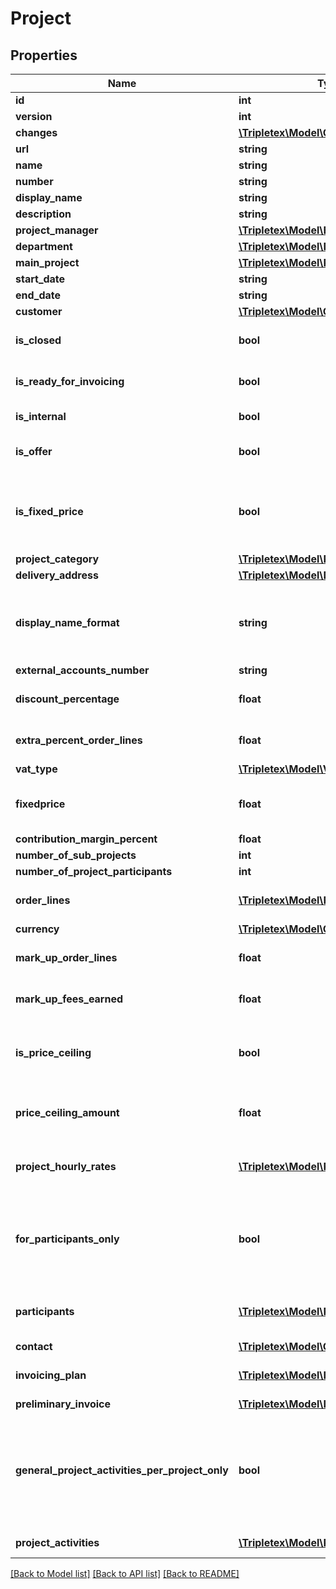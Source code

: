 # Project

## Properties
Name | Type | Description | Notes
------------ | ------------- | ------------- | -------------
**id** | **int** |  | [optional] 
**version** | **int** |  | [optional] 
**changes** | [**\Tripletex\Model\Change[]**](Change.md) |  | [optional] 
**url** | **string** |  | [optional] 
**name** | **string** |  | 
**number** | **string** |  | [optional] 
**display_name** | **string** |  | [optional] 
**description** | **string** |  | [optional] 
**project_manager** | [**\Tripletex\Model\Employee**](Employee.md) |  | 
**department** | [**\Tripletex\Model\Department**](Department.md) |  | [optional] 
**main_project** | [**\Tripletex\Model\Project**](Project.md) |  | [optional] 
**start_date** | **string** |  | 
**end_date** | **string** |  | [optional] 
**customer** | [**\Tripletex\Model\Customer**](Customer.md) |  | [optional] 
**is_closed** | **bool** |  | [optional] [default to false]
**is_ready_for_invoicing** | **bool** |  | [optional] [default to false]
**is_internal** | **bool** |  | [default to false]
**is_offer** | **bool** |  | [optional] [default to false]
**is_fixed_price** | **bool** | Project is fixed price if set to true, hourly rate if set to false. | [optional] [default to false]
**project_category** | [**\Tripletex\Model\ProjectCategory**](ProjectCategory.md) |  | [optional] 
**delivery_address** | [**\Tripletex\Model\DeliveryAddress**](DeliveryAddress.md) |  | [optional] 
**display_name_format** | **string** | Defines project name presentation in overviews. | [optional] 
**external_accounts_number** | **string** |  | [optional] 
**discount_percentage** | **float** | Project discount percentage. | [optional] 
**extra_percent_order_lines** | **float** | Project markup percentage. | [optional] 
**vat_type** | [**\Tripletex\Model\VatType**](VatType.md) |  | [optional] 
**fixedprice** | **float** | Fixed price amount, in the project&#x27;s currency. | [optional] 
**contribution_margin_percent** | **float** |  | [optional] 
**number_of_sub_projects** | **int** |  | [optional] 
**number_of_project_participants** | **int** |  | [optional] 
**order_lines** | [**\Tripletex\Model\ProjectOrderLine[]**](ProjectOrderLine.md) | Order lines tied to the order | [optional] 
**currency** | [**\Tripletex\Model\Currency**](Currency.md) |  | [optional] 
**mark_up_order_lines** | **float** | Set mark-up (%) for order lines. | [optional] 
**mark_up_fees_earned** | **float** | Set mark-up (%) for fees earned. | [optional] 
**is_price_ceiling** | **bool** | Set to true if an hourly rate project has a price ceiling. | [optional] [default to false]
**price_ceiling_amount** | **float** | Price ceiling amount, in the project&#x27;s currency. | [optional] 
**project_hourly_rates** | [**\Tripletex\Model\ProjectHourlyRate[]**](ProjectHourlyRate.md) | Project Rate Types tied to the project. | [optional] 
**for_participants_only** | **bool** | Set to true if only project participants can register information on the project | [optional] [default to false]
**participants** | [**\Tripletex\Model\ProjectParticipant[]**](ProjectParticipant.md) | Link to individual project participants. | [optional] 
**contact** | [**\Tripletex\Model\Contact**](Contact.md) |  | [optional] 
**invoicing_plan** | [**\Tripletex\Model\Invoice[]**](Invoice.md) | Invoicing plans tied to the project | [optional] 
**preliminary_invoice** | [**\Tripletex\Model\Invoice**](Invoice.md) |  | [optional] 
**general_project_activities_per_project_only** | **bool** | Set to true if a general project activity must be linked to project to allow time tracking. | [optional] [default to false]
**project_activities** | [**\Tripletex\Model\ProjectActivity[]**](ProjectActivity.md) | Project Activities | [optional] 

[[Back to Model list]](../../README.md#documentation-for-models) [[Back to API list]](../../README.md#documentation-for-api-endpoints) [[Back to README]](../../README.md)

